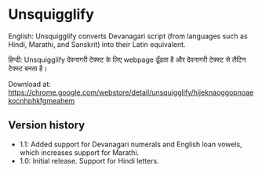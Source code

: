 # Unsquigglify
English: Unsquigglify converts Devanagari script (from languages such as Hindi, Marathi, and Sanskrit) into their Latin equivalent.

हिन्दी: Unsquigglify देवनागरी टेक्स्ट के लिए webpage ढूँढता है और देवनागरी टेक्स्ट से लैटिन टेक्स्ट बनता है।

Download at: https://chrome.google.com/webstore/detail/unsquigglify/hijeknaoggopnoaekocnhphkfgmeahem

## Version history
* 1.1: Added support for Devanagari numerals and English loan vowels, which increases support for Marathi.
* 1.0: Initial release. Support for Hindi letters.
